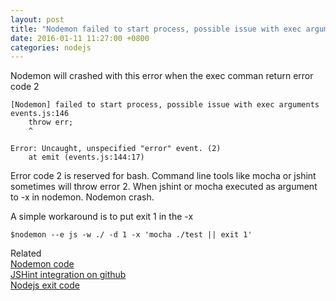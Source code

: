 ```yaml
---
layout: post  
title: "Nodemon failed to start process, possible issue with exec arguments"  
date: 2016-01-11 11:27:00 +0800  
categories: nodejs  
---
```

Nodemon will crashed with this error when the exec comman return error code 2 


	[Nodemon] failed to start process, possible issue with exec arguments
	events.js:146
		throw err;
		^

	Error: Uncaught, unspecified "error" event. (2)
		at emit (events.js:144:17)

Error code 2 is reserved for bash. Command line tools like mocha or jshint sometimes will throw error 2.
When jshint or mocha executed as argument to -x in nodemon. Nodemon crash.

A simple workaround is to put exit 1 in the -x 

	$nodemon --e js -w ./ -d 1 -x 'mocha ./test || exit 1'


Related  
[Nodemon code](https://github.com/remy/nodemon/blob/e177dd7865376876b01c8c4b069bf21aaf75cf50/lib/monitor/run.js#L118)  
[JSHint integration on github](https://github.com/remy/nodemon/issues/627)  
[Nodejs exit code](https://github.com/nodejs/node-v0.x-archive/blob/master/doc/api/process.markdown#exit-codes)

